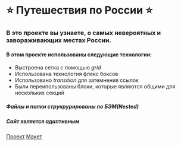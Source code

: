 # :star: Путешествия по России :star:

### В это проекте вы узнаете, о самых невероятных и завораживающих местах России.

#### В этом проекте использованы следующие технологии:
* Выстроена сетка с помощью _grid_
* Использована технология флекс боксов
* Использовано _transition_ для затемнения ссылок
* Были переипользованы блоки, которые являются общими для нескольких секций

##### Файлы и папки струкрурированы по БЭМ(Nested)

##### Сайт является адаптивным


[Проект](https://barossu.github.io/russian-travel/)
[Макет](https://www.figma.com/file/5S2WSbEFL6awjVWJ0NWL8Q/Sprint-3_-Russia-_-desktop-mobile?node-id=28503%3A0)